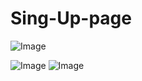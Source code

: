 

# Sing-Up-page
![Image](https://github.com/user-attachments/assets/7dc538ea-8f33-40a1-a3cb-44a82e86ac6b)


![Image](https://github.com/user-attachments/assets/b2da6a2c-8a8e-46cb-86d1-ab752b183421)
![Image](https://github.com/user-attachments/assets/7dd08895-ec13-402f-bc3f-da55b9de700c)
